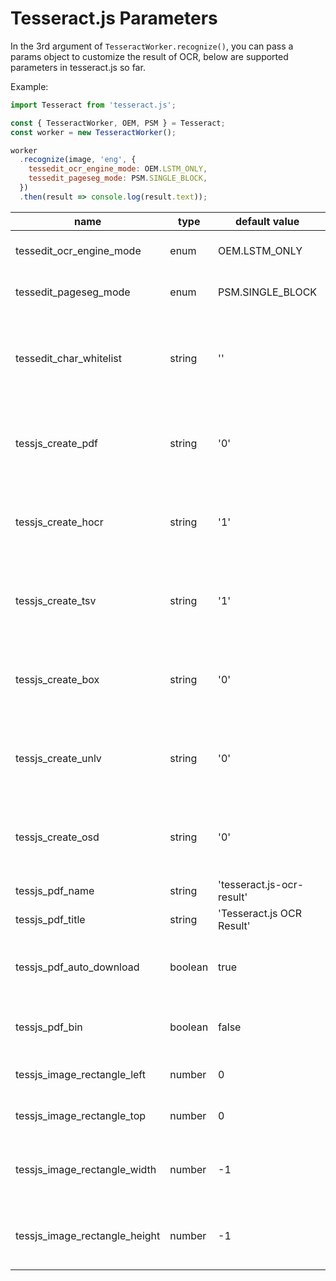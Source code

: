 Tesseract.js Parameters
=======================

In the 3rd argument of `TesseractWorker.recognize()`, you can pass a params object to customize the result of OCR, below are supported parameters in tesseract.js so far.

Example:

```javascript
import Tesseract from 'tesseract.js';

const { TesseractWorker, OEM, PSM } = Tesseract;
const worker = new TesseractWorker();

worker
  .recognize(image, 'eng', {
    tessedit_ocr_engine_mode: OEM.LSTM_ONLY,
    tessedit_pageseg_mode: PSM.SINGLE_BLOCK,
  })
  .then(result => console.log(result.text));
```

| name | type | default value | description |
| ---- | ---- | ------------- | ----------- |
| tessedit\_ocr\_engine\_mode | enum | OEM.LSTM\_ONLY | Check [HERE](https://github.com/tesseract-ocr/tesseract/blob/4.0.0/src/ccstruct/publictypes.h#L268) for definition of each mode | 
| tessedit\_pageseg\_mode | enum | PSM.SINGLE\_BLOCK | Check [HERE](https://github.com/tesseract-ocr/tesseract/blob/4.0.0/src/ccstruct/publictypes.h#L163) for definition of each mode |
| tessedit\_char\_whitelist | string | '' | setting white list characters makes the result only contains these characters, useful the content in image is limited |
| tessjs\_create\_pdf | string | '0' | only 2 values, '0' or '1', when the value is '1', tesseract.js generates a pdf output |
| tessjs\_create\_hocr | string | '1' | only 2 values, '0' or '1', when the value is '1', tesseract.js includes hocr in the result |
| tessjs\_create\_tsv | string | '1' | only 2 values, '0' or '1', when the value is '1', tesseract.js includes tsv in the result |
| tessjs\_create\_box | string | '0' | only 2 values, '0' or '1', when the value is '1', tesseract.js includes box in the result |
| tessjs\_create\_unlv | string | '0' | only 2 values, '0' or '1', when the value is '1', tesseract.js includes unlv in the result |
| tessjs\_create\_osd | string | '0' | only 2 values, '0' or '1', when the value is '1', tesseract.js includes osd in the result |
| tessjs\_pdf\_name | string | 'tesseract.js-ocr-result' | the name of the generated pdf file |
| tessjs\_pdf\_title | string | 'Tesseract.js OCR Result' | the title of the generated pdf file |
| tessjs\_pdf\_auto\_download | boolean | true | If the value is true, tesseract.js will automatic download/writeFile pdf file |
| tessjs\_pdf\_bin | boolean | false | whether to include pdf binary array in the result object (result.files.pdf) |
| tessjs\_image\_rectangle\_left | number | 0 | The left of the sub-rectangle of the image. |
| tessjs\_image\_rectangle\_top | number | 0 | The top of the sub-rectangle of the image. |
| tessjs\_image\_rectangle\_width | number | -1 | The width of the sub-rectangle of the image, -1 means auto width detection |
| tessjs\_image\_rectangle\_height | number | -1 | The height of the sub-rectangle of the image, -1 means auto height detection |
